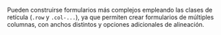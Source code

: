 Pueden construirse formularios más complejos empleando las clases de retícula (<code>.row</code> y <code>.col-...</code>), ya que permiten crear formularios de múltiples columnas, con anchos distintos y opciones adicionales de alineación.
